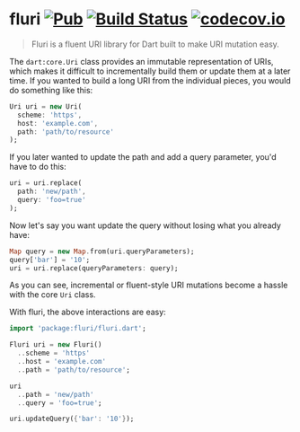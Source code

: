 fluri [![Pub](https://img.shields.io/pub/v/fluri.svg)](https://pub.dartlang.org/packages/fluri) [![Build Status](https://travis-ci.org/Workiva/fluri.svg?branch=master)](https://travis-ci.org/Workiva/fluri) [![codecov.io](http://codecov.io/github/Workiva/fluri/coverage.svg?branch=master)](http://codecov.io/github/Workiva/fluri?branch=master)
=====

> Fluri is a fluent URI library for Dart built to make URI mutation easy.

The `dart:core.Uri` class provides an immutable representation of URIs, which makes it difficult to incrementally build
them or update them at a later time. If you wanted to build a long URI from the individual pieces, you would do something like this:

```dart
Uri uri = new Uri(
  scheme: 'https',
  host: 'example.com',
  path: 'path/to/resource'
);
```

If you later wanted to update the path and add a query parameter, you'd have to do this:

```dart
uri = uri.replace(
  path: 'new/path',
  query: 'foo=true'
);
```

Now let's say you want update the query without losing what you already have:

```dart
Map query = new Map.from(uri.queryParameters);
query['bar'] = '10';
uri = uri.replace(queryParameters: query);
```

As you can see, incremental or fluent-style URI mutations become a hassle with the core `Uri` class.

With fluri, the above interactions are easy:

```dart
import 'package:fluri/fluri.dart';

Fluri uri = new Fluri()
  ..scheme = 'https'
  ..host = 'example.com'
  ..path = 'path/to/resource';

uri
  ..path = 'new/path'
  ..query = 'foo=true';

uri.updateQuery({'bar': '10'});
```
